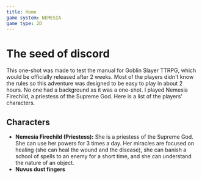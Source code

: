 ```yaml
---
title: Home
game system: NEMESIA
game type: 2D
---
```

# The seed of discord
This one-shot was made to test the manual for Goblin Slayer TTRPG, which would be officially released after 2 weeks.
Most of the players didn't know the rules so this adventure was designed to be easy to play in about 2 hours. No one had a background as it was a one-shot.
I played Nemesia Firechild, a priestess of the Supreme God.
Here is a list of the players' characters.
## Characters
* **Nemesia Firechild (Priestess):** She is a priestess of the Supreme God.
She can use her powers for 3 times a day. 
Her miracles are focused on healing (she can heal the wound and the disease),  she can banish a school of spells to an enemy for a short time, and she can understand the nature of an object.
* **Nuvus dust fingers**